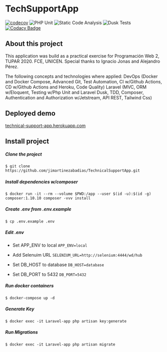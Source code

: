 # TechSupportApp
[![codecov](https://codecov.io/gh/jimartinezabadias/TechnicalSupportApp/branch/master/graph/badge.svg)](https://codecov.io/gh/jimartinezabadias/TechnicalSupportApp)
![PHP Unit](https://github.com/jimartinezabadias/TechnicalSupportApp/workflows/Laravel/badge.svg)
![Static Code Analysis](https://github.com/jimartinezabadias/TechnicalSupportApp/workflows/Static%20Code%20Analysis/badge.svg)
![Dusk Tests](https://github.com/jimartinezabadias/TechnicalSupportApp/workflows/Dusk%20Tests/badge.svg)
[![Codacy Badge](https://app.codacy.com/project/badge/Grade/0888955c12db43a1b52963ba39df7dba)](https://www.codacy.com/gh/jimartinezabadias/TechnicalSupportApp/dashboard?utm_source=github.com&amp;utm_medium=referral&amp;utm_content=jimartinezabadias/TechnicalSupportApp&amp;utm_campaign=Badge_Grade)

## About this project
This application was build as a practical exercise for Programación Web 2, TUPAR 2020. FCE, UNICEN.
Special thanks to Ignacio Jonas and Alejandro Pérez.

The following concepts and technologies where applied:
DevOps (Docker and Docker Compose, Advanced Git, Test Automation, CI w/Github Actions, CD w/Github Actions and Heroku, Code Quality)
Laravel (MVC, ORM w/Eloquent, Testing w/Php Unit and Laravel Dusk, TDD, Composer, Authentication and Authorization w/Jetstream, API REST, Tailwind Css)

## Deployed demo
<a href="https://technical-support-app.herokuapp.com/">technical-support-app.herokuapp.com</a>

## Install project

##### Clone the project

`$ git clone https://github.com/jimartinezabadias/TechnicalSupportApp.git`

##### Install dependencies w/composer

`$ docker run -it --rm --volume $PWD:/app --user $(id -u):$(id -g) composer:1.10.10 composer -vvv install`

##### Create .env from .env.example

`$ cp .env.example .env`

##### Edit .env

* Set APP_ENV to local `APP_ENV=local`
    
* Add Selenuim URL `SELENIUM_URL=http://selenium:4444/wd/hub`
    
* Set DB_HOST to database `DB_HOST=database`
    
* Set DB_PORT to 5432 `DB_PORT=5432`

##### Run docker containers

`$ docker-compose up -d`

##### Generate Key

`$ docker exec -it Laravel-app php artisan key:generate`

##### Run Migrations

`$ docker exec -it Laravel-app php artisan migrate`

